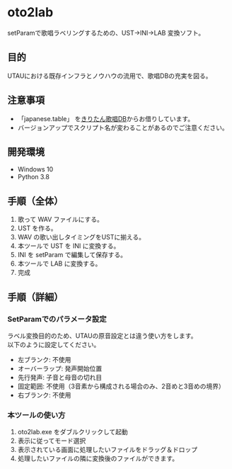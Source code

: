 # oto2lab

setParamで歌唱ラベリングするための、UST→INI→LAB 変換ソフト。

## 目的

UTAUにおける既存インフラとノウハウの流用で、歌唱DBの充実を図る。

## 注意事項
- 「japanese.table」 を[きりたん歌唱DB](https://zunko.jp/kiridev/login.php)からお借りしています。
- バージョンアップでスクリプト名が変わることがあるのでご注意ください。

## 開発環境

-   Windows 10
-   Python 3.8

## 手順（全体）

1.  歌って WAV ファイルにする。
2.  UST を作る。
3.  WAV の歌い出しタイミングをUSTに揃える。
4.  本ツールで UST を INI に変換する。
5.  INI を setParam で編集して保存する。
6.  本ツールで LAB に変換する。
7.  完成

## 手順（詳細）

### SetParamでのパラメータ設定

ラベル変換目的のため、UTAUの原音設定とは違う使い方をします。  
以下のように設定してください。

-   左ブランク: 不使用
-   オーバーラップ: 発声開始位置
-   先行発声: 子音と母音の切れ目
-   固定範囲: 不使用（3音素から構成される場合のみ、2音めと3音めの境界）
-   右ブランク: 不使用

### 本ツールの使い方

1. oto2lab.exe をダブルクリックして起動
1. 表示に従ってモード選択
1. 表示されている画面に処理したいファイルをドラッグ＆ドロップ
1. 処理したいファイルの隣に変換後のファイルができます。
